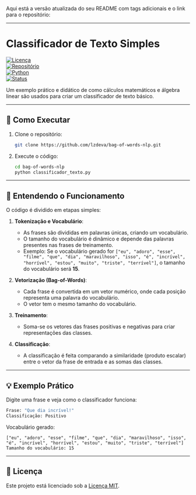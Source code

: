 Aqui está a versão atualizada do seu README com tags adicionais e o link para o repositório:

---

# Classificador de Texto Simples

[![Licença](https://img.shields.io/badge/Licença-MIT-blue.svg)](LICENSE)  
[![Repositório](https://img.shields.io/badge/Repositório-GitHub-green.svg)](https://github.com/lzdeva/bag-of-words-nlp)  
[![Python](https://img.shields.io/badge/Python-3.x-blue.svg)](https://www.python.org/)  
[![Status](https://img.shields.io/badge/Status-Em%20Desenvolvimento-orange.svg)](https://github.com/lzdeva/bag-of-words-nlp)

Um exemplo prático e didático de como cálculos matemáticos e álgebra linear são usados para criar um classificador de texto básico.

---

## 🚀 Como Executar

1. Clone o repositório:

   ```bash
   git clone https://github.com/lzdeva/bag-of-words-nlp.git
   ```

2. Execute o código:
   ```bash
   cd bag-of-words-nlp
   python classificador_texto.py
   ```

---

## 🧠 Entendendo o Funcionamento

O código é dividido em etapas simples:

1. **Tokenização e Vocabulário**:

   - As frases são divididas em palavras únicas, criando um vocabulário.
   - O tamanho do vocabulário é dinâmico e depende das palavras presentes nas frases de treinamento.
   - Exemplo: Se o vocabulário gerado for `["eu", "adoro", "esse", "filme", "que", "dia", "maravilhoso", "isso", "é", "incrível", "horrível", "estou", "muito", "triste", "terrível"]`, o tamanho do vocabulário será **15**.

2. **Vetorização (Bag-of-Words)**:

   - Cada frase é convertida em um vetor numérico, onde cada posição representa uma palavra do vocabulário.
   - O vetor tem o mesmo tamanho do vocabulário.

3. **Treinamento**:

   - Soma-se os vetores das frases positivas e negativas para criar representações das classes.

4. **Classificação**:
   - A classificação é feita comparando a similaridade (produto escalar) entre o vetor da frase de entrada e as somas das classes.

---

## 💡 Exemplo Prático

Digite uma frase e veja como o classificador funciona:

```bash
Frase: "Que dia incrível!"
Classificação: Positivo
```

Vocabulário gerado:

```
["eu", "adoro", "esse", "filme", "que", "dia", "maravilhoso", "isso", "é", "incrível", "horrível", "estou", "muito", "triste", "terrível"]
Tamanho do vocabulário: 15
```

---

## 📜 Licença

Este projeto está licenciado sob a [Licença MIT](LICENSE).
